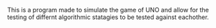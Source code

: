 This is a program made to simulate the game of UNO and allow for the testing of differnt algorithmic statagies to be tested against eachother.
